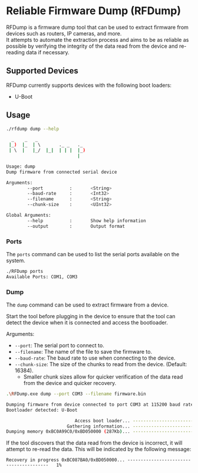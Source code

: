 # Reliable Firmware Dump (RFDump)

RFDump is a firmware dump tool that can be used to extract firmware from devices such as routers, IP cameras, and more.  
It attempts to automate the extraction process and aims to be as reliable as possible by verifying the integrity of the data read from the device and re-reading data if necessary.

## Supported Devices

RFDump currently supports devices with the following boot loaders:

- U-Boot

## Usage

```bash
./rfdump dump --help

  _    _   _
 |_)  |_  | \       ._ _   ._
 | \  |   |_/  |_|  | | |  |_)
                           |

Usage: dump
Dump firmware from connected serial device

Arguments:
        --port          :       <String>
        --baud-rate     :       <Int32>
        --filename      :       <String>
        --chunk-size    :       <UInt32>

Global Arguments:
        --help          :       Show help information
        --output        :       Output format
```

### Ports

The `ports` command can be used to list the serial ports available on the system.

```bash
./RFDump ports
Available Ports: COM1, COM3
```

### Dump

The `dump` command can be used to extract firmware from a device.

Start the tool before plugging in the device to ensure that the tool can detect the device when it is connected and access the bootloader.

Arguments:

- `--port`: The serial port to connect to.
- `--filename`: The name of the file to save the firmware to.
- `--baud-rate`: The baud rate to use when connecting to the device.
- `--chunk-size`: The size of the chunks to read from the device. (Default: 16384).   
  - Smaller chunk sizes allow for quicker verification of the data read from the device and quicker recovery.  

```bash
.\RFDump.exe dump --port COM3 --filename firmware.bin

Dumping firmware from device connected to port COM3 at 115200 baud rate to firmware.bin with a chunk size of 4096 bytes
Bootloader detected: U-Boot

                          Access boot loader... ---------------------------------------- 100%
                       Gathering information... ---------------------------------------- 100%
Dumping memory 0xBC0A99C0/0xBD050000 (287Kb)... ----------------------------------------   2%
```

If the tool discovers that the data read from the device is incorrect, it will attempt to re-read the data. This will be indicated by the following message:

```text
Recovery in progress 0xBC087BA0/0xBD050000... ----------------------------------------   1%
``` 
